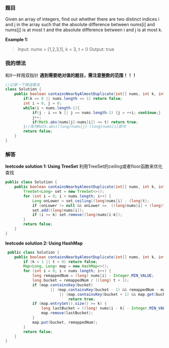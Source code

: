 ﻿### 题目
Given an array of integers, find out whether there are two distinct indices i and j in the array such that the absolute difference between nums[i] and nums[j] is at most t and the absolute difference between i and j is at most k.

**Example 1:**
>Input: nums = [1,2,3,1], k = 3, t = 0
Output: true

### 我的想法
和II一样用双指针
**遇到需要绝对值的题目，需注意整数的范围！！！**
```java
//记录一下错误做法
class Solution {
    public boolean containsNearbyAlmostDuplicate(int[] nums, int k, int t) {
        if(k == 0 || nums.length <= 1) return false;
        int i = 0, j = 0;
        while(i < nums.length-1){
            if(j - i == k || j == nums.length-1) {j = ++i; continue;}
            j++;
            if(Math.abs(nums[j]-nums[i]) <= t) return true;
        }//改为Math.abs((long)nums[j]-(long)nums[i]即可
        return false;
    }
}
```
### 解答
**leetcode solution 1: Using TreeSet**
利用TreeSet的ceiling或者floor函数来优化查找
```java
public class Solution {
    public boolean containsNearbyAlmostDuplicate(int[] nums, int k, int t) {
        TreeSet<Long> set = new TreeSet<>();
        for (int i = 0; i < nums.length; i++) {
            Long onLower = set.ceiling((long)nums[i] - (long)t); 
            if (onLower != null && onLower <=  ((long)nums[i] + (long)t)) return true;
            set.add((long)nums[i]);
            if (i >= k) set.remove((long)nums[i-k]);
        }
        return false;
    }
}
```

**leetcode solution 2: Using HashMap**
```java
 public class Solution {
    public boolean containsNearbyAlmostDuplicate(int[] nums, int k, int t) {
        if (k < 1 || t < 0) return false;
        Map<Long, Long> map = new HashMap<>();
        for (int i = 0; i < nums.length; i++) {
            long remappedNum = (long) nums[i] - Integer.MIN_VALUE;
            long bucket = remappedNum / ((long) t + 1);
            if (map.containsKey(bucket)
                    || (map.containsKey(bucket - 1) && remappedNum - map.get(bucket - 1) <= t)
                        || (map.containsKey(bucket + 1) && map.get(bucket + 1) - remappedNum <= t))
                            return true;
            if (map.entrySet().size() >= k) {
                long lastBucket = ((long) nums[i - k] - Integer.MIN_VALUE) / ((long) t + 1);
                map.remove(lastBucket);
            }
            map.put(bucket, remappedNum);
        }
        return false;
    }
}
```
